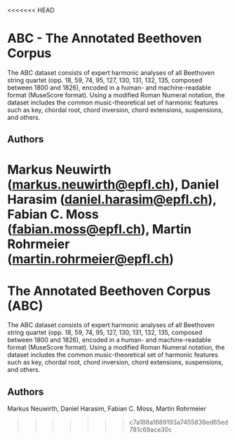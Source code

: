 <<<<<<< HEAD
# ABC - The Annotated Beethoven Corpus

The ABC dataset consists of expert harmonic analyses of all Beethoven string quartet (opp. 18, 59, 74, 95, 127, 130, 131, 132, 135, composed between 1800 and 1826), encoded in a human- and machine-readable format (MuseScore format). Using a modified Roman Numeral notation, the dataset includes the common music-theoretical set of harmonic features such as key, chordal root, chord inversion, chord extensions, suspensions, and others.

## Authors
Markus Neuwirth (markus.neuwirth@epfl.ch), Daniel Harasim (daniel.harasim@epfl.ch), Fabian C. Moss (fabian.moss@epfl.ch), Martin Rohrmeier (martin.rohrmeier@epfl.ch)
=======
# The Annotated Beethoven Corpus (ABC)
The ABC dataset consists of expert harmonic analyses of all Beethoven string quartet (opp. 18, 59, 74, 95, 127, 130, 131, 132, 135, composed between 1800 and 1826), encoded in a human- and machine-readable format (MuseScore format). Using a modified Roman Numeral notation, the dataset includes the common music-theoretical set of harmonic features such as key, chordal root, chord inversion, chord extensions, suspensions, and others.

## Authors
Markus Neuwirth, Daniel Harasim, Fabian C. Moss, Martin Rohrmeier
>>>>>>> c7a188a1689193a7455836ed65ed781c69ace30c
